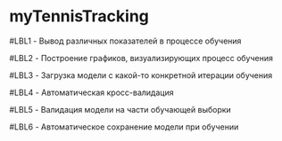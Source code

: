 # myTennisTracking

#LBL1 - Вывод различных показателей в процессе обучения


#LBL2 - Построение графиков, визуализирующих процесс обучения 


#LBL3 - Загрузка модели с какой-то конкретной итерации обучения


#LBL4 - Автоматическая кросс-валидация


#LBL5 - Валидация модели на части обучающей выборки


#LBL6 - Автоматическое сохранение модели при обучении
